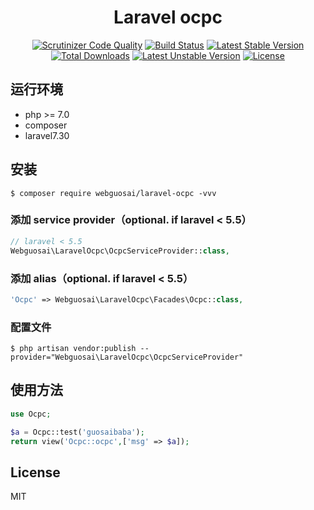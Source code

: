 <h1 align="center">Laravel ocpc</h1>

<p align="center">
<a href="https://scrutinizer-ci.com/g/webguosai/laravel-ocpc/?branch=master"><img src="https://scrutinizer-ci.com/g/webguosai/laravel-ocpc/badges/quality-score.png?b=master" alt="Scrutinizer Code Quality"></a>
<a href="https://scrutinizer-ci.com/g/webguosai/laravel-ocpc/build-status/master"><img src="https://scrutinizer-ci.com/g/webguosai/laravel-ocpc/badges/build.png?b=master" alt="Build Status"></a>
<a href="https://packagist.org/packages/webguosai/laravel-ocpc"><img src="https://poser.pugx.org/webguosai/laravel-ocpc/v/stable" alt="Latest Stable Version"></a>
<a href="https://packagist.org/packages/webguosai/laravel-ocpc"><img src="https://poser.pugx.org/webguosai/laravel-ocpc/downloads" alt="Total Downloads"></a>
<a href="https://packagist.org/packages/webguosai/laravel-ocpc"><img src="https://poser.pugx.org/webguosai/laravel-ocpc/v/unstable" alt="Latest Unstable Version"></a>
<a href="https://packagist.org/packages/webguosai/laravel-ocpc"><img src="https://poser.pugx.org/webguosai/laravel-ocpc/license" alt="License"></a>
</p>


## 运行环境

- php >= 7.0
- composer
- laravel7.30

## 安装

```Shell
$ composer require webguosai/laravel-ocpc -vvv
```

### 添加 service provider（optional. if laravel < 5.5）

```PHP
// laravel < 5.5
Webguosai\LaravelOcpc\OcpcServiceProvider::class,
```

### 添加 alias（optional. if laravel < 5.5）

```PHP
'Ocpc' => Webguosai\LaravelOcpc\Facades\Ocpc::class,
```

### 配置文件

```Shell
$ php artisan vendor:publish --provider="Webguosai\LaravelOcpc\OcpcServiceProvider"
```


## 使用方法
```php
use Ocpc;

$a = Ocpc::test('guosaibaba');
return view('Ocpc::ocpc',['msg' => $a]);
```

## License

MIT

